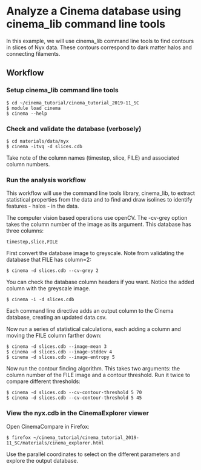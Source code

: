 # Analyze a Cinema database using cinema_lib command line tools

In this example, we will use cinema_lib command line tools to find contours in slices of Nyx data.  These contours correspond to dark matter halos and connecting filaments.  

## Workflow

### Setup cinema_lib command line tools

```
$ cd ~/cinema_tutorial/cinema_tutorial_2019-11_SC
$ module load cinema
$ cinema --help
```

### Check and validate the database (verbosely)

```
$ cd materials/data/nyx
$ cinema -itvq -d slices.cdb
```

Take note of the column names (timestep, slice, FILE) and associated column numbers.


### Run the analysis workflow

This workflow will use the command line tools library, cinema_lib, to extract statistical properties from the data and to find and draw isolines to identify features - halos - in the data.  

The computer vision based operations use openCV.  The -cv-grey option takes the column number of the image as its argument.  This database has three columns:

```
timestep,slice,FILE
```

First convert the database image to greyscale.  Note from validating the database that FILE has column=2:

```
$ cinema -d slices.cdb --cv-grey 2
```

You can check the database column headers if you want.  Notice the added column with the greyscale image.

```
$ cinema -i -d slices.cdb
```

Each command line directive adds an output column to the Cinema database, creating an updated data.csv.

Now run a series of statistical calculations, each adding a column and moving the FILE column farther down:

```
$ cinema -d slices.cdb --image-mean 3
$ cinema -d slices.cdb --image-stddev 4
$ cinema -d slices.cdb --image-entropy 5
```
Now run the contour finding algorithm.  This takes two arguments: the column number of the FILE image and a contour threshold.  Run it twice to compare different thresholds:

```
$ cinema -d slices.cdb --cv-contour-threshold 5 70
$ cinema -d slices.cdb --cv-contour-threshold 5 45
```

### View the nyx.cdb in the CinemaExplorer viewer

Open CinemaCompare in Firefox:
```
$ firefox ~/cinema_tutorial/cinema_tutorial_2019-11_SC/materials/cinema_explorer.html
```

Use the parallel coordinates to select on the different parameters and explore the output database.   
